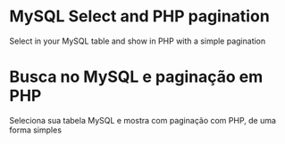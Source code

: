 # MySQL Select and PHP pagination

Select in  your MySQL table and show in PHP with a simple pagination

# Busca no MySQL e paginação em PHP

Seleciona sua tabela MySQL e mostra com paginação com PHP, de uma forma simples
